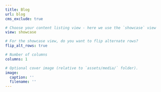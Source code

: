 ```yaml
---
title: Blog
url: blog
cms_exclude: true

# Choose your content listing view - here we use the `showcase` view
view: showcase

# For the showcase view, do you want to flip alternate rows?
flip_alt_rows: true

# Number of columns
columns: 1

# Optional cover image (relative to `assets/media/` folder).
image:
  caption: ''
  filename: ''
---
```

